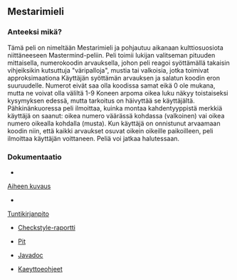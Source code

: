## Mestarimieli

### Anteeksi mikä?

Tämä peli on nimeltään Mestarimieli ja pohjautuu aikanaan kulttiosuosiota niittäneeseen Mastermind-peliin. Peli toimii lukijan valitseman pituuden mittaisella, numerokoodin arvauksella, johon peli reagoi syöttämällä takaisin vihjeiksikin kutsuttuja "väripalloja", mustia tai valkoisia, jotka toimivat approksimaationa Käyttäjän syöttämän arvauksen ja salatun koodin eron suuruudelle. Numerot eivät saa olla koodissa samat eikä 0 ole mukana, mutta ne voivat olla väliltä 1-9  Koneen arpoma oikea luku näkyy toistaiseksi kysymyksen edessä, mutta tarkoitus on häivyttää se käyttäjältä. Pähkinänkuoressa peli ilmoittaa, kuinka montaa kahdentyyppistä merkkiä käyttäjä on saanut: oikea numero väärässä kohdassa (valkoinen) vai oikea numero oikealla kohdalla (musta). Kun käyttäjä on onnistunut arvaamaan koodin niin, että kaikki arvaukset osuvat oikein oikeille paikoilleen, peli ilmoittaa käyttäjän voittaneen. Peliä voi jatkaa halutessaan. 

### Dokumentaatio

- <a href="https://github.com/xtabentun/Mestarimieli/blob/master/dokumentaatio/aiheenKuvausJaRakenne.md" title="Title">
Aiheen kuvaus</a>

- <a href="https://github.com/xtabentun/Mestarimieli/blob/master/dokumentaatio/tuntikirjanpito.md" title="Title">
Tuntikirjanpito</a>

- <a href="https://htmlpreview.github.io/?https://github.com/xtabentun/Mestarimieli/blob/master/dokumentaatio/site/checkstyle.html
" title="Title">
Checkstyle-raportti</a> 

- <a href="https://htmlpreview.github.io/?https://github.com/xtabentun/Mestarimieli/blob/master/dokumentaatio/pit/201701112000/index.html
" title="Title">
Pit</a> 

- <a href="https://htmlpreview.github.io/?https://github.com/xtabentun/Mestarimieli/blob/master/dokumentaatio/apidocs/index.html
" title="Title">
Javadoc</a> 

- <a href="https://github.com/xtabentun/Mestarimieli/blob/master/dokumentaatio/kaeyttoeohjeet.md
" title="Title">
Kaeyttoeohjeet</a>
